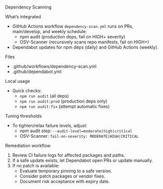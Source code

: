 Dependency Scanning

What’s integrated
- GitHub Actions workflow `dependency-scan.yml` runs on PRs, main/develop, and weekly schedule:
  - npm audit (production deps, fail on HIGH+ severity)
  - OSV-Scanner (recursively scans repo manifests, fail on HIGH+)
- Dependabot updates for npm deps (daily) and GitHub Actions (weekly).

Files
- .github/workflows/dependency-scan.yml
- .github/dependabot.yml

Local usage
- Quick checks:
  - `npm run audit` (all deps)
  - `npm run audit:prod` (production deps only)
  - `npm run audit:fix` (attempt automatic fixes)

Tuning thresholds
- To tighten/relax failure levels, adjust:
  - npm audit step: `--audit-level=moderate|high|critical`
  - OSV-Scanner: `fail-on-severity: MODERATE|HIGH|CRITICAL`

Remediation workflow
1) Review CI failure logs for affected packages and paths.
2) If a safe update exists, let Dependabot open PRs or update manually.
3) If no patch is available:
   - Evaluate temporary pinning to a safe version.
   - Consider patch packages or vendor fixes.
   - Document risk acceptance with expiry date.

